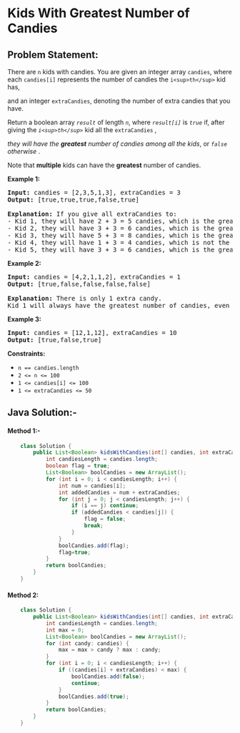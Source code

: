 # Kids With Greatest Number of Candies

## Problem Statement:

There are `n` kids with candies. You are given an integer array `candies`, where each `candies[i]` represents the number of candies the `i<sup>th</sup>` kid has,

and an integer `extraCandies`, denoting the number of extra candies that you have.

Return a boolean array *`result`* of length *`n`*, where *`result[i]`* is *`true`* if, after giving the *`i<sup>th</sup>`* kid all the `extraCandies` *,*

*they will have the **greatest** number of candies among all the kids*, or *`false` otherwise* .

Note that **multiple** kids can have the **greatest** number of candies.

**Example 1:**

<pre><strong>Input:</strong> candies = [2,3,5,1,3], extraCandies = 3
<strong>Output:</strong> [true,true,true,false,true]

<strong>Explanation:</strong> If you give all extraCandies to:
- Kid 1, they will have 2 + 3 = 5 candies, which is the greatest among the kids.
- Kid 2, they will have 3 + 3 = 6 candies, which is the greatest among the kids.
- Kid 3, they will have 5 + 3 = 8 candies, which is the greatest among the kids.
- Kid 4, they will have 1 + 3 = 4 candies, which is not the greatest among the kids.
- Kid 5, they will have 3 + 3 = 6 candies, which is the greatest among the kids.
</pre>

**Example 2:**

<pre><strong>Input:</strong> candies = [4,2,1,1,2], extraCandies = 1
<strong>Output:</strong> [true,false,false,false,false]

<strong>Explanation:</strong> There is only 1 extra candy.
Kid 1 will always have the greatest number of candies, even if a different kid is given the extra candy.
</pre>

**Example 3:**

<pre><strong>Input:</strong> candies = [12,1,12], extraCandies = 10
<strong>Output:</strong> [true,false,true]
</pre>

**Constraints:**

* `n == candies.length`
* `2 <= n <= 100`
* `1 <= candies[i] <= 100`
* `1 <= extraCandies <= 50`

## Java Solution:-

#### Method 1:-

```java
    class Solution {
        public List<Boolean> kidsWithCandies(int[] candies, int extraCandies) {
            int candiesLength = candies.length;
            boolean flag = true;
            List<Boolean> boolCandies = new ArrayList();
            for (int i = 0; i < candiesLength; i++) {
                int num = candies[i];
                int addedCandies = num + extraCandies;
                for (int j = 0; j < candiesLength; j++) {
                    if (i == j) continue;
                    if (addedCandies < candies[j]) {
                        flag = false;
                        break;
                    }
                }
                boolCandies.add(flag);
                flag=true;
            }
            return boolCandies;
        }
    }
```

#### Method 2:

```java
    class Solution {
        public List<Boolean> kidsWithCandies(int[] candies, int extraCandies) {
            int candiesLength = candies.length;
            int max = 0;
            List<Boolean> boolCandies = new ArrayList();
            for (int candy: candies) {
                max = max > candy ? max : candy;
            }
            for (int i = 0; i < candiesLength; i++) {
                if ((candies[i] + extraCandies) < max) {
                    boolCandies.add(false);
                    continue;
                }
                boolCandies.add(true);
            }
            return boolCandies;
        }
    }
```
